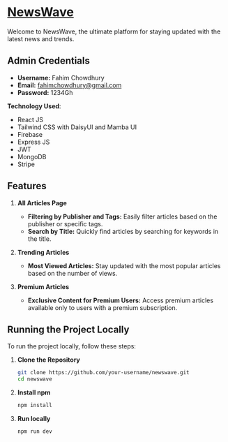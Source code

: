 # [NewsWave](https://news-wave-3a5c6.web.app/)

Welcome to NewsWave, the ultimate platform for staying updated with the latest news and trends. 

## Admin Credentials

- **Username:** Fahim Chowdhury
- **Email:** fahimchowdhury@gmail.com
- **Password:** 1234Gh

**Technology Used**:
- React JS
- Tailwind CSS with DaisyUI and Mamba UI
- Firebase
- Express JS
- JWT
- MongoDB
- Stripe


## Features

1. **All Articles Page**
   - **Filtering by Publisher and Tags:** Easily filter articles based on the publisher or specific tags.
   - **Search by Title:** Quickly find articles by searching for keywords in the title.

2. **Trending Articles**
   - **Most Viewed Articles:** Stay updated with the most popular articles based on the number of views.

3. **Premium Articles**
   - **Exclusive Content for Premium Users:** Access premium articles available only to users with a premium subscription.


## Running the Project Locally

To run the project locally, follow these steps:

1. **Clone the Repository**
   ```bash
   git clone https://github.com/your-username/newswave.git
   cd newswave
2. **Install npm**
   ```bash
   npm install
3. **Run locally** 
   ```bash
   npm run dev
